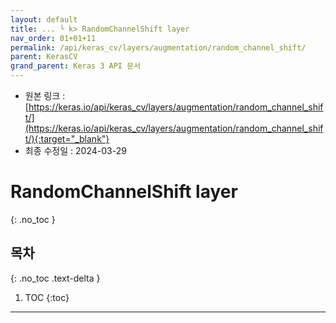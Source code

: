 ```yaml
---
layout: default
title: ... └ k> RandomChannelShift layer
nav_order: 01+01+11
permalink: /api/keras_cv/layers/augmentation/random_channel_shift/
parent: KerasCV
grand_parent: Keras 3 API 문서
---
```


* 원본 링크 : [https://keras.io/api/keras_cv/layers/augmentation/random_channel_shift/](https://keras.io/api/keras_cv/layers/augmentation/random_channel_shift/){:target="_blank"}
* 최종 수정일 : 2024-03-29

# RandomChannelShift layer
{: .no_toc }

## 목차
{: .no_toc .text-delta }

1. TOC
{:toc}

---
